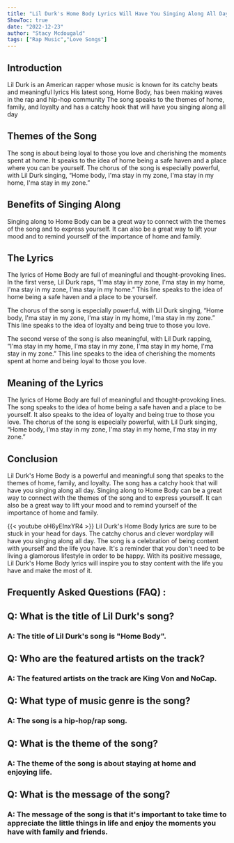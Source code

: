 ```yaml
---
title: "Lil Durk's Home Body Lyrics Will Have You Singing Along All Day!"
ShowToc: true 
date: "2022-12-23"
author: "Stacy Mcdougald" 
tags: ["Rap Music","Love Songs"]
---
```

## Introduction 

Lil Durk is an American rapper whose music is known for its catchy beats and meaningful lyrics His latest song, Home Body, has been making waves in the rap and hip-hop community The song speaks to the themes of home, family, and loyalty and has a catchy hook that will have you singing along all day 

## Themes of the Song 

The song is about being loyal to those you love and cherishing the moments spent at home. It speaks to the idea of home being a safe haven and a place where you can be yourself. The chorus of the song is especially powerful, with Lil Durk singing, “Home body, I'ma stay in my zone, I'ma stay in my home, I'ma stay in my zone.” 

## Benefits of Singing Along 

Singing along to Home Body can be a great way to connect with the themes of the song and to express yourself. It can also be a great way to lift your mood and to remind yourself of the importance of home and family. 

## The Lyrics 

The lyrics of Home Body are full of meaningful and thought-provoking lines. In the first verse, Lil Durk raps, “I'ma stay in my zone, I'ma stay in my home, I'ma stay in my zone, I'ma stay in my home.” This line speaks to the idea of home being a safe haven and a place to be yourself. 

The chorus of the song is especially powerful, with Lil Durk singing, “Home body, I'ma stay in my zone, I'ma stay in my home, I'ma stay in my zone.” This line speaks to the idea of loyalty and being true to those you love. 

The second verse of the song is also meaningful, with Lil Durk rapping, “I'ma stay in my home, I'ma stay in my zone, I'ma stay in my home, I'ma stay in my zone.” This line speaks to the idea of cherishing the moments spent at home and being loyal to those you love. 

## Meaning of the Lyrics 

The lyrics of Home Body are full of meaningful and thought-provoking lines. The song speaks to the idea of home being a safe haven and a place to be yourself. It also speaks to the idea of loyalty and being true to those you love. The chorus of the song is especially powerful, with Lil Durk singing, “Home body, I'ma stay in my zone, I'ma stay in my home, I'ma stay in my zone.” 

## Conclusion 

Lil Durk's Home Body is a powerful and meaningful song that speaks to the themes of home, family, and loyalty. The song has a catchy hook that will have you singing along all day. Singing along to Home Body can be a great way to connect with the themes of the song and to express yourself. It can also be a great way to lift your mood and to remind yourself of the importance of home and family.

{{< youtube oH6yEInxYR4 >}} 
Lil Durk's Home Body lyrics are sure to be stuck in your head for days. The catchy chorus and clever wordplay will have you singing along all day. The song is a celebration of being content with yourself and the life you have. It's a reminder that you don't need to be living a glamorous lifestyle in order to be happy. With its positive message, Lil Durk's Home Body lyrics will inspire you to stay content with the life you have and make the most of it.

## Frequently Asked Questions (FAQ) :
<h2>Q: What is the title of Lil Durk's song?</h2>

<h3>A: The title of Lil Durk's song is "Home Body".</h3>

<h2>Q: Who are the featured artists on the track?</h2>

<h3>A: The featured artists on the track are King Von and NoCap.</h3>

<h2>Q: What type of music genre is the song?</h2>

<h3>A: The song is a hip-hop/rap song.</h3>

<h2>Q: What is the theme of the song?</h2>

<h3>A: The theme of the song is about staying at home and enjoying life.</h3>

<h2>Q: What is the message of the song?</h2>

<h3>A: The message of the song is that it's important to take time to appreciate the little things in life and enjoy the moments you have with family and friends.</h3>



